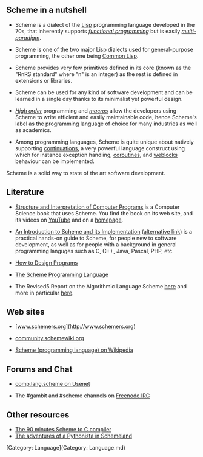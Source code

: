 ## Scheme in a nutshell

  - Scheme is a dialect of the
    [Lisp](http://en.wikipedia.org/wiki/Lisp_\(programming_language\))
    programming language developed in the 70s, that inherently supports
    *[functional
    programming](http://en.wikipedia.org/wiki/Functional_programming)*
    but is easily
    *[multi-paradigm](http://en.wikipedia.org/wiki/Multi-paradigm)*.

<!-- end list -->

  - Scheme is one of the two major Lisp dialects used for
    general-purpose programming, the other one being [Common
    Lisp](http://en.wikipedia.org/wiki/Common_Lisp).

<!-- end list -->

  - Scheme provides very few primitives defined in its core (known as
    the "RnRS standard" where "n" is an integer) as the rest is defined
    in extensions or libraries.

<!-- end list -->

  - Scheme can be used for any kind of software development and can be
    learned in a single day thanks to its minimalist yet powerful
    design.

<!-- end list -->

  - *[High
    order](http://en.wikipedia.org/wiki/Higher-order_programming)*
    programming and
    *[macros](http://people.csail.mit.edu/gregs/info-dylan-archive-html-2002/msg00070.html)*
    allow the developers using Scheme to write efficient and easily
    maintainable code, hence Scheme's label as the programming language
    of choice for many industries as well as academics.

<!-- end list -->

  - Among programming languages, Scheme is quite unique about natively
    supporting
    [continuations](http://community.schemewiki.org/?call-with-current-continuation),
    a very powerful language construct using which for instance
    exception handling,
    [coroutines](http://en.wikipedia.org/wiki/Coroutine), and
    [weblocks](http://common-lisp.net/project/cl-weblocks/) behaviour
    can be implemented.

Scheme is a solid way to state of the art software development.

## Literature

  - [Structure and Interpretation of Computer
    Programs](http://mitpress.mit.edu/sicp/) is a Computer Science book
    that uses Scheme. You find the book on its web site, and its videos
    on
    [YouTube](http://www.youtube.com/results?search_query=SICP+&search_type=&aq=f)
    and on a
    [homepage](http://groups.csail.mit.edu/mac/classes/6.001/abelson-sussman-lectures/).

<!-- end list -->

  - [An Introduction to Scheme and its
    Implementation](http://www.federated.com/~jim/schintro-v14/schintro_toc.html)
    ([alternative
    link](ftp://ftp.cs.utexas.edu/pub/garbage/cs345/schintro-v14/schintro_toc.html))
    is a practical hands-on guide to Scheme, for people new to software
    development, as well as for people with a background in general
    programming languges such as C, C++, Java, Pascal, PHP, etc.

<!-- end list -->

  - [How to Design Programs](http://www.htdp.org/)

<!-- end list -->

  - [The Scheme Programming Language](http://www.scheme.com/tspl3/)

<!-- end list -->

  - The Revised5 Report on the Algorithmic Language Scheme
    [here](http://schemers.org/Documents/Standards/R5RS/) and more in
    particular
    [here](http://schemers.org/Documents/Standards/R5RS/HTML/).

## Web sites

  - [www.schemers.org](http://www.schemers.org)

<!-- end list -->

  - [community.schemewiki.org](http://community.schemewiki.org/)

<!-- end list -->

  - [Scheme (programming language) on
    Wikipedia](http://en.wikipedia.org/wiki/Scheme_\(programming_language\))

## Forums and Chat

  - [comp.lang.scheme on
    Usenet](http://groups.google.com/group/comp.lang.scheme)

<!-- end list -->

  - The \#gambit and \#scheme channels on [Freenode
    IRC](http://www.mibbit.com)

## Other resources

  - [The 90 minutes Scheme to C
    compiler](http://www.iro.umontreal.ca/~boucherd/mslug/meetings/20041020/minutes-en.html)
  - [The adventures of a Pythonista in
    Schemeland](http://www.artima.com/weblogs/index.jsp?blogger=micheles)

[Category: Language](Category: Language.md)
